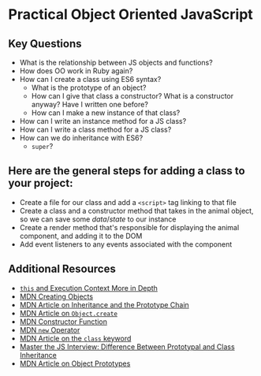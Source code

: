 # Practical Object Oriented JavaScript

## Key Questions

* What is the relationship between JS objects and functions?
* How does OO work in Ruby again?
* How can I create a class using ES6 syntax?
  * What is the prototype of an object?
  * How can I give that class a constructor? What is a constructor anyway? Have I written one before?
  * How can I make a new instance of that class?
* How can I write an instance method for a JS class?
* How can I write a class method for a JS class?
* How can we do inheritance with ES6?
    * `super`?

## Here are the general steps for adding a class to your project:

- Create a file for our class and add a `<script>` tag linking to that file
- Create a class and a constructor method that takes in the animal object, so we can save some _data_/_state_ to our instance
- Create a render method that's responsible for displaying the animal component, and adding it to the DOM
- Add event listeners to any events associated with the component


## Additional Resources
- [`this` and Execution Context More in Depth](https://youtube.com/playlist?list=PLc6AmvC5ZybxNfdsWJf4_Iny6dpD1SCtD)
- [MDN Creating Objects](https://developer.mozilla.org/en-US/docs/Web/JavaScript/Reference/Operators/Object_initializer)
- [MDN Article on Inheritance and the Prototype Chain](https://developer.mozilla.org/en-US/docs/Web/JavaScript/Inheritance_and_the_prototype_chain)
- [MDN Article on `Object.create`](https://developer.mozilla.org/en-US/docs/Web/JavaScript/Reference/Global_Objects/Object/create)
- [MDN Constructor Function](https://developer.mozilla.org/en-US/docs/Web/JavaScript/Reference/Global_Objects/Object/constructor)
- [MDN `new` Operator](https://developer.mozilla.org/en-US/docs/Web/JavaScript/Reference/Operators/new)
- [MDN Article on the `class` keyword](https://developer.mozilla.org/en-US/docs/Web/JavaScript/Reference/Classes)
- [Master the JS Interview: Difference Between Prototypal and Class Inheritance](https://medium.com/javascript-scene/master-the-javascript-interview-what-s-the-difference-between-class-prototypal-inheritance-e4cd0a7562e9)
- [MDN Article on Object Prototypes](https://developer.mozilla.org/en-US/docs/Learn/JavaScript/Objects/Object_prototypes)


